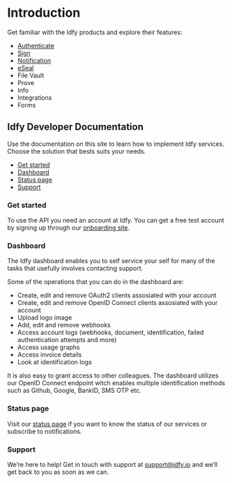 # Introduction

Get familiar with the Idfy products and explore their features:

* [Authenticate](authenticate/)
* [Sign](sign/)
* [Notification](/notification/README.md)
* [eSeal](https://github.com/idfy-io/docs/tree/9fb73e77ea2c6ea96df446df7b977361de545599/eseal.md)
* File Vault
* Prove
* Info
* Integrations
* Forms

## Idfy Developer Documentation

Use the documentation on this site to learn how to implement Idfy services. Choose the solution that bests suits your needs.

* [Get started](./#get-started)
* [Dashboard](./#dashboard)
* [Status page](./#status-page)
* [Support](./#support)

### Get started

To use the API you need an account at Idfy. You can get a free test account by signing up through our [onboarding site](https://onboard.idfy.io).

### Dashboard

The Idfy dashboard enables you to self service your self for many of the tasks that usefully involves contacting support.

Some of the operations that you can do in the dashboard are:

* Create, edit and remove OAuth2 clients assosiated with your account
* Create, edit and remove OpenID Connect clients assosiated with your account
* Upload logo image
* Add, edit and remove webhooks
* Access account logs \(webhooks, document, identification, failed authentication attempts and more\)
* Access usage graphs
* Access invoice details
* Look at identification logs

It is also easy to grant access to other colleagues. The dashboard utilizes our OpenID Connect endpoint witch enables multiple identification methods such as Github, Google, BankID, SMS OTP etc.

### Status page

Visit our [status page](https://developer.idfy.io/status) if you want to know the status of our services or subscribe to notifications.

### Support

We’re here to help! Get in touch with support at [support@idfy.io](mailto:support@idfy.io) and we’ll get back to you as soon as we can.

